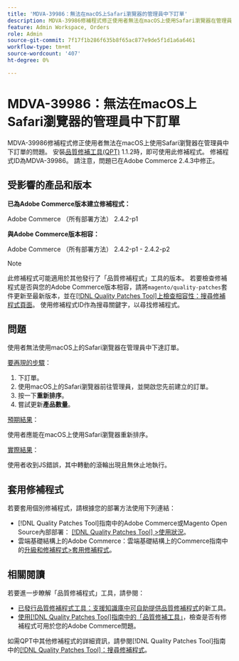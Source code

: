 ```yaml
---
title: 'MDVA-39986：無法在macOS上Safari瀏覽器的管理員中下訂單'
description: MDVA-39986修補程式修正使用者無法在macOS上使用Safari瀏覽器在管理員中下訂單的問題。 安裝[Quality Patches Tool (QPT)](https://experienceleague.adobe.com/en/docs/commerce-knowledge-base/kb/announcements/commerce-announcements/magento-quality-patches-released-new-tool-to-self-serve-quality-patches) 1.1.2時，即可使用此修補程式。 修補程式ID為MDVA-39986。 請注意，問題已在Adobe Commerce 2.4.3中修正。
feature: Admin Workspace, Orders
role: Admin
source-git-commit: 7f17f1b286f635b8f65ac877e9de5f1d1a6a6461
workflow-type: tm+mt
source-wordcount: '407'
ht-degree: 0%

---
```


# MDVA-39986：無法在macOS上Safari瀏覽器的管理員中下訂單

MDVA-39986修補程式修正使用者無法在macOS上使用Safari瀏覽器在管理員中下訂單的問題。 安裝[品質修補工具(QPT)](https://experienceleague.adobe.com/en/docs/commerce-knowledge-base/kb/announcements/commerce-announcements/magento-quality-patches-released-new-tool-to-self-serve-quality-patches) 1.1.2時，即可使用此修補程式。 修補程式ID為MDVA-39986。 請注意，問題已在Adobe Commerce 2.4.3中修正。

## 受影響的產品和版本

**已為Adobe Commerce版本建立修補程式：**

Adobe Commerce （所有部署方法） 2.4.2-p1

**與Adobe Commerce版本相容：**

Adobe Commerce （所有部署方法） 2.4.2-p1 - 2.4.2-p2

>[!NOTE]
>
>此修補程式可能適用於其他發行了「品質修補程式」工具的版本。 若要檢查修補程式是否與您的Adobe Commerce版本相容，請將`magento/quality-patches`套件更新至最新版本，並在[[!DNL Quality Patches Tool]上檢查相容性：搜尋修補程式頁面](https://experienceleague.adobe.com/en/docs/commerce-knowledge-base/kb/announcements/commerce-announcements/magento-quality-patches-released-new-tool-to-self-serve-quality-patches)。 使用修補程式ID作為搜尋關鍵字，以尋找修補程式。

## 問題

使用者無法使用macOS上的Safari瀏覽器在管理員中下達訂單。

<u>要再現的步驟</u>：

1. 下訂單。
1. 使用macOS上的Safari瀏覽器前往管理員，並開啟您先前建立的訂單。
1. 按一下&#x200B;**重新排序**。
1. 嘗試更新&#x200B;**產品數量**。

<u>預期結果</u>：

使用者應能在macOS上使用Safari瀏覽器重新排序。

<u>實際結果</u>：

使用者收到JS錯誤，其中轉動的滾輪出現且無休止地執行。

## 套用修補程式

若要套用個別修補程式，請根據您的部署方法使用下列連結：

* [!DNL Quality Patches Tool]指南中的Adobe Commerce或Magento Open Source內部部署： [[!DNL Quality Patches Tool] >使用狀況](/help/tools/quality-patches-tool/usage.md)。
* 雲端基礎結構上的Adobe Commerce：雲端基礎結構上的Commerce指南中的[升級和修補程式>套用修補程式](https://experienceleague.adobe.com/docs/commerce-cloud-service/user-guide/develop/upgrade/apply-patches.html)。

## 相關閱讀

若要進一步瞭解「品質修補程式」工具，請參閱：

* [已發行品質修補程式工具：支援知識庫中可自助提供品質修補程式](https://experienceleague.adobe.com/en/docs/commerce-knowledge-base/kb/announcements/commerce-announcements/magento-quality-patches-released-new-tool-to-self-serve-quality-patches)的新工具。
* [使用[!DNL Quality Patches Tool]指南中的「品質修補工具」](/help/tools/quality-patches-tool/patches-available-in-qpt/check-patch-for-magento-issue-with-magento-quality-patches.md)，檢查是否有修補程式可用於您的Adobe Commerce問題。

如需QPT中其他修補程式的詳細資訊，請參閱[!DNL Quality Patches Tool]指南中的[[!DNL Quality Patches Tool]：搜尋修補程式](https://experienceleague.adobe.com/tools/commerce-quality-patches/index.html)。

